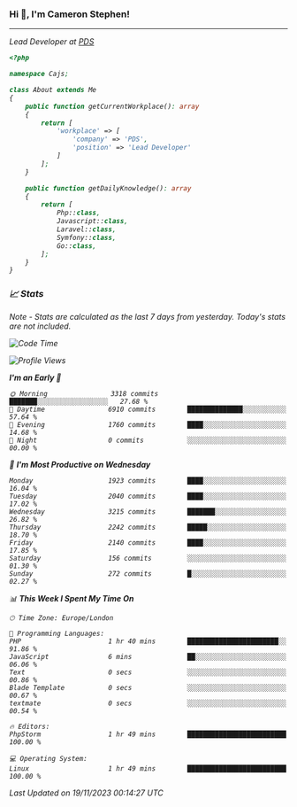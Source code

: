 ### Hi 👋, I'm Cameron Stephen!
<hr>
<p><em>Lead Developer at <a href="https://prindatasolutions.co.uk">PDS</a></p>


```php
<?php

namespace Cajs;

class About extends Me
{
    public function getCurrentWorkplace(): array
    {
        return [
            'workplace' => [
                'company' => 'PDS',
                'position' => 'Lead Developer'
            ]
        ];
    }

    public function getDailyKnowledge(): array
    {
        return [
            Php::class,
            Javascript::class,
            Laravel::class,
            Symfony::class,
            Go::class,
        ];
    }
}
```

### 📈 Stats
<p><em>Note - Stats are calculated as the last 7 days from yesterday. Today's stats are not included.</em></p>


<!--START_SECTION:waka-->
![Code Time](http://img.shields.io/badge/Code%20Time-3%2C609%20hrs%2040%20mins-blue)

![Profile Views](http://img.shields.io/badge/Profile%20Views-0-blue)

**I'm an Early 🐤** 

```text
🌞 Morning                3318 commits        ███████░░░░░░░░░░░░░░░░░░   27.68 % 
🌆 Daytime                6910 commits        ██████████████░░░░░░░░░░░   57.64 % 
🌃 Evening                1760 commits        ████░░░░░░░░░░░░░░░░░░░░░   14.68 % 
🌙 Night                  0 commits           ░░░░░░░░░░░░░░░░░░░░░░░░░   00.00 % 
```
📅 **I'm Most Productive on Wednesday** 

```text
Monday                   1923 commits        ████░░░░░░░░░░░░░░░░░░░░░   16.04 % 
Tuesday                  2040 commits        ████░░░░░░░░░░░░░░░░░░░░░   17.02 % 
Wednesday                3215 commits        ███████░░░░░░░░░░░░░░░░░░   26.82 % 
Thursday                 2242 commits        █████░░░░░░░░░░░░░░░░░░░░   18.70 % 
Friday                   2140 commits        ████░░░░░░░░░░░░░░░░░░░░░   17.85 % 
Saturday                 156 commits         ░░░░░░░░░░░░░░░░░░░░░░░░░   01.30 % 
Sunday                   272 commits         █░░░░░░░░░░░░░░░░░░░░░░░░   02.27 % 
```


📊 **This Week I Spent My Time On** 

```text
🕑︎ Time Zone: Europe/London

💬 Programming Languages: 
PHP                      1 hr 40 mins        ███████████████████████░░   91.86 % 
JavaScript               6 mins              ██░░░░░░░░░░░░░░░░░░░░░░░   06.06 % 
Text                     0 secs              ░░░░░░░░░░░░░░░░░░░░░░░░░   00.86 % 
Blade Template           0 secs              ░░░░░░░░░░░░░░░░░░░░░░░░░   00.67 % 
textmate                 0 secs              ░░░░░░░░░░░░░░░░░░░░░░░░░   00.54 % 

🔥 Editors: 
PhpStorm                 1 hr 49 mins        █████████████████████████   100.00 % 

💻 Operating System: 
Linux                    1 hr 49 mins        █████████████████████████   100.00 % 
```


 Last Updated on 19/11/2023 00:14:27 UTC
<!--END_SECTION:waka-->
